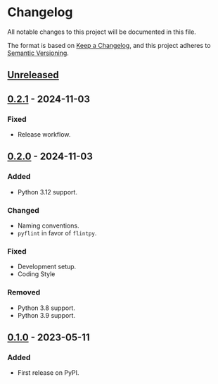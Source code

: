# Changelog
All notable changes to this project will be documented in this file.

The format is based on [Keep a Changelog](https://keepachangelog.com/en/1.0.0/),
and this project adheres to [Semantic Versioning](https://semver.org/spec/v2.0.0.html).


## [Unreleased]

## [0.2.1] - 2024-11-03
### Fixed
- Release workflow.

## [0.2.0] - 2024-11-03
### Added
- Python 3.12 support.

### Changed
- Naming conventions.
- `pyflint` in favor of `flintpy`.

### Fixed
- Development setup.
- Coding Style

### Removed
- Python 3.8 support.
- Python 3.9 support.

## [0.1.0] - 2023-05-11
### Added
- First release on PyPI.

[Unreleased]: https://github.com/rserial/spinsolveproc/compare/v0.2.1...HEAD
[0.2.1]: https://github.com/rserial/spinsolveproc/compare/v0.2.0...v0.2.1
[0.2.0]: https://github.com/rserial/spinsolveproc/compare/v0.1.0...v0.2.0
[0.1.0]: https://github.com/rserial/spinsolveproc/compare/releases/tag/v0.1.0
